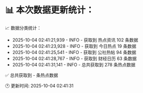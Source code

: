 📊 本次数据更新统计：
==========================

📈 数据分类统计：
- 2025-10-04 02:41:21,939 - INFO - 获取到 热点资讯 102 条数据
- 2025-10-04 02:41:23,928 - INFO - 获取到 今日热点 19 条数据
- 2025-10-04 02:41:25,541 - INFO - 获取到 公社热帖 94 条数据
- 2025-10-04 02:41:28,767 - INFO - 获取到 财经日历 63 条数据
- 2025-10-04 02:41:31,141 - INFO - 总共获取到 278 条热点数据

✅ 总共获取到 - 条热点数据

🕐 更新时间: 2025-10-04 02:41:31
